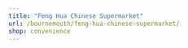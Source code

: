```yaml
---
title: "Feng Hua Chinese Supermarket"
url: /bournemouth/feng-hua-chinese-supermarket/
shop: convenience
---
```

